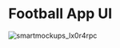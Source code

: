 # Football App UI

![smartmockups_lx0r4rpc](https://github.com/senadinmahmic/football_app_ui/assets/122738676/e494a79b-51ef-4c3f-b228-74bbd0e8b742)

